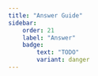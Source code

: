 ```yaml
---
title: "Answer Guide"
sidebar: 
    order: 21
    label: "Answer"
    badge:
        text: "TODO"
        variant: danger
---
```

